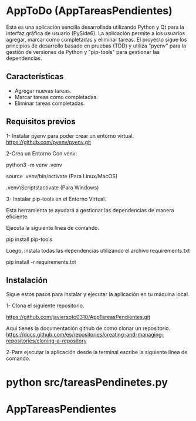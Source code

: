 
# AppToDo (AppTareasPendientes)
Esta es una aplicación sencilla desarrollada utilizando Python y Qt para la interfaz gráfica de usuario (PySide6). La aplicación permite a los usuarios agregar, marcar como completadas y eliminar tareas. El proyecto sigue los principios de desarrollo basado en pruebas (TDD) y utiliza "pyenv" para la gestión de versiones de Python y "pip-tools" para gestionar las dependencias.

## Características

- Agregar nuevas tareas.
- Marcar tareas como completadas.
- Eliminar tareas completadas.

## Requisitos previos
1- Instalar pyenv para poder crear un entorno virtual.
https://github.com/pyenv/pyenv.git

2-Crea un Entorno Con venv:

python3 -m venv .venv

source .venv/bin/activate (Para Linux/MacOS)

\.venv\Scripts\activate  (Para Windows)

3- Instalar pip-tools en el Entorno Virtual.

Esta herramienta te ayudará a gestionar las dependencias de manera eficiente.

Ejecuta la siguiente línea de comando.

pip install pip-tools

Luego, instala todas las dependencias utilizando el archivo requirements.txt 

pip install -r requirements.txt

## Instalación

Sigue estos pasos para instalar y ejecutar la aplicación en tu máquina local.

1- Clona el siguiente repositorio.

https://github.com/javiersoto0310/AppTareasPendientes.git


Aquí tienes la documentación github de como clonar un repositorio.
https://docs.github.com/es/repositories/creating-and-managing-repositories/cloning-a-repository

2-Para ejecutar la aplicación desde la terminal escribe la siguiente línea de comando.

python src/tareasPendinetes.py
=======
# AppTareasPendientes

